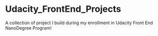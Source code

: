 # Udacity_FrontEnd_Projects
A collection of project I build during my enrollment in Udacity Front End NanoDegree Program!
